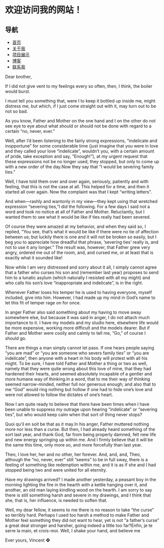 # 欢迎访问我的网站！

## 导航

- [首页](index.md)
- [关于我](about.md)
- [项目展示](projects.md)
- [博客](blog.md)
- [联系我](contact.md)

Dear brother,

If I did not give vent to my feelings every so often, then, I think, the boiler would burst.

I must tell you something that, were I to keep it bottled up inside me, might distress me, but which, if I just come straight out with it, may turn out to be not so bad.

As you know, Father and Mother on the one hand and I on the other do not see eye to eye about what should or should not be done with regard to a certain “no, never, ever.”

Well, after I’d been listening to the fairly strong expressions, “indelicate and inopportune” for some considerable time (just imagine that you were in love and they called your love “indelicate”, wouldn’t you, with a certain amount of pride, take exception and say, “Enough!”), at my urgent request that these expressions not be no longer used, they stopped, but only to come up with a new order of the day.Now they say that “I would be severing family ties.”

Well, I have told them over and over again, seriously, patiently and with feeling, that this is not the case at all. This helped for a time, and then it started all over again. Now the complaint was that I kept “writing letters”.

And when—rashly and wantonly in my view—they kept using that wretched expression “severing ties,”I did the following. For a few days I said not a word and took no notice at all of Father and Mother. Reluctantly, but I wanted them to see what it would be like if ties really had been severed.

Of course they were amazed at my behavior, and when they said so, I replied, “You see, that’s what it would be like if there were no tie of affection between us; but luckily there is one and it will not be broken so easily, but I beg you to appreciate how dreadful that phrase, ‘severing ties’ really is, and not to use it any longer.” The result was, however, that Father grew very angry, ordered me out of the room, and, and cursed me, or at least that is exactly what it sounded like!

Now while I am very distressed and sorry about it all, I simply cannot agree that a father who curses his son and (remember last year) proposes to send him to a lunatic asylum (which naturally I resisted with all my might) and who calls his son’s love “inappropriate and indelicate”, is in the right.

Whenever Father loses his temper he is used to having everyone, myself included, give into him. However, I had made up my mind in God’s name to let this fit of temper rage on for once.

In anger Father also said something about my having to move away somewhere else, but because it was said in anger, I do not attach much importance to it. I have my models and my studio here, elsewhere life would be more expensive, working more difficult and the models dearer. But if Father and Mother were coolly and calmly to tell me, “Go,” of course I should go.

There are things a man simply cannot let pass. If one hears people saying “you are mad” or “you are someone who severs family ties” or “you are indelicate”, then anyone with a heart in his body will protest with all his might. To be sure, I have told Father and Mother a thing or two as well, namely that they were quite wrong about this love of mine, that they had hardened their hearts, and seemed absolutely incapable of a gentler and more humane way of thinking.In a word, that to me their way of thinking seemed narrow-minded, neither full nor generous enough; and also that to me “God” would ring nothing but hollow if one had to hide one’s love and were not allowed to follow the dictates of one’s heart.

Now I am quite ready to believe that there have been times when I have been unable to suppress my outrage upon hearing “indelicate” or “severing ties”, but who would keep calm when that sort of thing never stops?

Quoi qu’il en soit be that as it may.In his anger, Father muttered nothing more nor less than a curse. But then, I had already heard something of the sort last year, and thank God, far from being properly damned, felt new life and new energy springing up within me. And I firmly believe that it will be the same this time, only more so, and more forcefully than last year.

Theo, I love her, her and no other, her forever. And, and, and, Theo, although the “no, never, ever” still “seems” to be in full sway, there is a feeling of something like redemption within me, and it is as if she and I had stopped being two and were united for all eternity. 

Have my drawings arrived? I made another yesterday, a peasant boy in the morning lighting the fire in the hearth with a kettle hanging over it, and another, an old man laying kindling wood on the hearth. I am sorry to say there is still something harsh and severe in my drawings, and I think that she, that is, her influence, is needed to soften that.

Well, my dear fellow, it seems to me there is no reason to take “the curse” so terribly hard. Perhaps I used too harsh a method to make Father and Mother feel something they did not want to hear, yet is not “a father’s curse” a great deal stronger and harsher, going indeed a little too far?Enfin, je te serre la main, et crois-moi. Well, I shake your hand, and believe me

Ever yours, Vincent ❖
